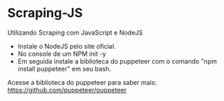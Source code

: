 # Scraping-JS
Utilizando Scraping com JavaScript e NodeJS

- Instale o NodeJS pelo site oficial.
- No console de um NPM init -y
- Em seguida instale a biblioteca do puppeteer com o comando "npm install puppeteer" em seu bash.

Acesse a biblioteca do puppeteer para saber mais: https://github.com/puppeteer/puppeteer
